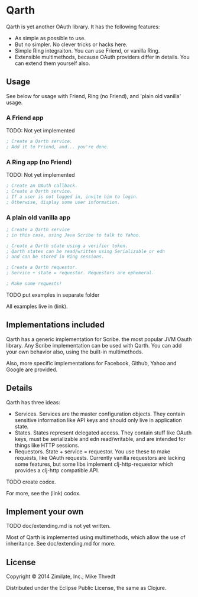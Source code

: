 # Qarth

Qarth is yet another OAuth library. It has the following features:

* As simple as possible to use.
* But no simpler. No clever tricks or hacks here.
* Simple Ring integraiton. You can use Friend, or vanilla Ring.
* Extensible multimethods, because OAuth providers differ in details.
You can extend them yourself also.

## Usage

See below for usage with Friend, Ring (no Friend), and
'plain old vanilla' usage.

### A Friend app

TODO: Not yet implemented

```clojure
; Create a Qarth service.
; Add it to Friend, and... you're done.
```

### A Ring app (no Friend)

TODO: Not yet implemented

```clojure
; Create an OAuth callback.
; Create a Qarth service.
; If a user is not logged in, invite him to login.
; Otherwise, display some user information.
```

### A plain old vanilla app
```clojure
; Create a Qarth service
; in this case, using Java Scribe to talk to Yahoo.

; Create a Qarth state using a verifier token.
; Qarth states can be read/written using Serializable or edn
; and can be stored in Ring sessions.

; Create a Qarth requestor.
; Service + state = requestor. Requestors are ephemeral.

; Make some requests!
```

TODO put examples in separate folder

All examples live in (link).

## Implementations included

Qarth has a generic implementation for Scribe.
the most popular JVM Oauth library. Any Scribe implementation
can be used with Qarth.
You can add your own behavior also, using the built-in multimethods.

Also, more specific implementations for Facebook, Github, Yahoo and Google
are provided.

## Details

Qarth has three ideas:

* Services. Services are the master configuration objects.
They contain sensitive information like API keys and should
only live in application state.
* States. States represent delegated access. They contain
stuff like OAuth keys, must be serializable and edn read/writable,
and are intended for things like HTTP sessions.
* Requestors. State + service = requestor. You use these
to make requests, like OAuth requests.
Currently vanilla requestors are lacking
some features, but some libs implement clj-http-requestor
which provides a clj-http compatible API.

TODO create codox.

For more, see the (link) codox.

## Implement your own

TODO doc/extending.md is not yet written.

Most of Qarth is implemented using multimethods,
which allow the use of inheritance.
See doc/extending.md for more.

## License

Copyright © 2014 Zimilate, Inc.; Mike Thvedt

Distributed under the Eclipse Public License, the same as Clojure.
